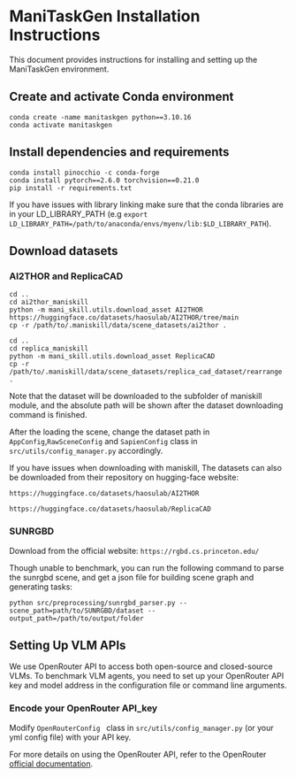 # ManiTaskGen Installation Instructions


This document provides instructions for installing and setting up the ManiTaskGen environment.



## Create and activate Conda environment

```shell
conda create -name manitaskgen python==3.10.16
conda activate manitaskgen
```



## Install dependencies and requirements

```shell
conda install pinocchio -c conda-forge
conda install pytorch==2.6.0 torchvision==0.21.0
pip install -r requirements.txt
```

If you have issues with library linking make sure that the conda libraries are in your LD_LIBRARY_PATH (e.g `export LD_LIBRARY_PATH=/path/to/anaconda/envs/myenv/lib:$LD_LIBRARY_PATH`).



## Download datasets



### AI2THOR and ReplicaCAD



```shell
cd ..
cd ai2thor_maniskill
python -m mani_skill.utils.download_asset AI2THOR
https://huggingface.co/datasets/haosulab/AI2THOR/tree/main
cp -r /path/to/.maniskill/data/scene_datasets/ai2thor .

cd ..
cd replica_maniskill
python -m mani_skill.utils.download_asset ReplicaCAD
cp -r /path/to/.maniskill/data/scene_datasets/replica_cad_dataset/rearrange .
```

Note that the dataset will be downloaded to the subfolder of maniskill module, and the absolute path will be shown after the dataset downloading command is finished. 

After the loading the scene, change the dataset path in ``AppConfig``,`RawSceneConfig` and `SapienConfig` class in `src/utils/config_manager.py` accordingly.

If you have issues when downloading with maniskill, The datasets can also be downloaded from their repository on hugging-face website:

``https://huggingface.co/datasets/haosulab/AI2THOR``

``https://huggingface.co/datasets/haosulab/ReplicaCAD``



### SUNRGBD 

Download from the official website: ``https://rgbd.cs.princeton.edu/``

Though unable to benchmark, you can run the following command to parse the sunrgbd scene, and get a json file for building scene graph and generating tasks:

```shell
python src/preprocessing/sunrgbd_parser.py --scene_path=path/to/SUNRGBD/dataset --output_path=/path/to/output/folder
```

## Setting Up VLM APIs

We use OpenRouter API to access both open-source and closed-source VLMs. To benchmark VLM agents, you need to set up your OpenRouter API key and model address in the configuration file or command line arguments.

### Encode your OpenRouter API_key

Modify  ``OpenRouterConfig `` class in `src/utils/config_manager.py` (or your yml config file) with your API key.

For more details on using the OpenRouter API, refer to the OpenRouter  [official documentation](https://openrouter.ai/docs/quickstart).







